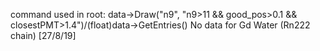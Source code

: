 command used in root:
	data->Draw("n9", "n9>11 && good_pos>0.1 && closestPMT>1.4")/(float)data->GetEntries()
No data for Gd Water (Rn222 chain) [27/8/19]
